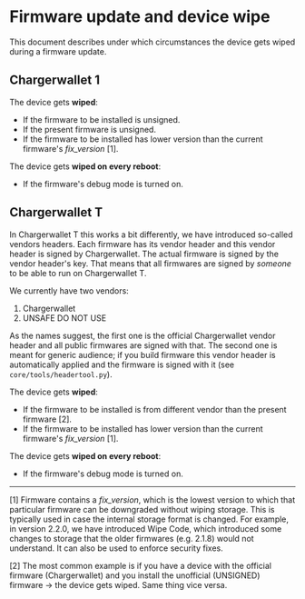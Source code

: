 # Firmware update and device wipe

This document describes under which circumstances the device gets wiped during a firmware
update.

## Chargerwallet 1

The device gets **wiped**:
- If the firmware to be installed is unsigned.
- If the present firmware is unsigned.
- If the firmware to be installed has lower version than the current firmware's
_fix_version_ [1].

The device gets **wiped on every reboot**:
- If the firmware's debug mode is turned on.

## Chargerwallet T

In Chargerwallet T this works a bit differently, we have introduced so-called vendors headers.
Each firmware has its vendor header and this vendor header is signed by Chargerwallet. The
actual firmware is signed by the vendor header's key. That means that all firmwares are
signed by _someone_ to be able to run on Chargerwallet T.

We currently have two vendors:

1. Chargerwallet
2. UNSAFE DO NOT USE

As the names suggest, the first one is the official Chargerwallet vendor header and all
public firmwares are signed with that. The second one is meant for generic audience; if
you build firmware this vendor header is automatically applied and the firmware is signed
with it (see `core/tools/headertool.py`).

The device gets **wiped**:
- If the firmware to be installed is from different vendor than the present firmware [2].
- If the firmware to be installed has lower version than the current firmware's
_fix_version_ [1].

The device gets **wiped on every reboot**:
- If the firmware's debug mode is turned on.

----

[1] Firmware contains a _fix_version_, which is the lowest version to which that
particular firmware can be downgraded without wiping storage. This is typically used in
case the internal storage format is changed. For example, in version 2.2.0, we have
introduced Wipe Code, which introduced some changes to storage that the older firmwares
(e.g. 2.1.8) would not understand. It can also be used to enforce security fixes.

[2] The most common example is if you have a device with the official firmware
(Chargerwallet) and you install the unofficial (UNSIGNED) firmware -> the device gets
wiped. Same thing vice versa.
